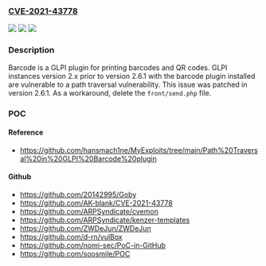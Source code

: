 ### [CVE-2021-43778](https://cve.mitre.org/cgi-bin/cvename.cgi?name=CVE-2021-43778)
![](https://img.shields.io/static/v1?label=Product&message=barcode&color=blue)
![](https://img.shields.io/static/v1?label=Version&message=n%2Fa&color=blue)
![](https://img.shields.io/static/v1?label=Vulnerability&message=CWE-22%3A%20Improper%20Limitation%20of%20a%20Pathname%20to%20a%20Restricted%20Directory%20('Path%20Traversal')&color=brighgreen)

### Description

Barcode is a GLPI plugin for printing barcodes and QR codes. GLPI instances version 2.x prior to version 2.6.1 with the barcode plugin installed are vulnerable to a path traversal vulnerability. This issue was patched in version 2.6.1. As a workaround, delete the `front/send.php` file.

### POC

#### Reference
- https://github.com/hansmach1ne/MyExploits/tree/main/Path%20Traversal%20in%20GLPI%20Barcode%20plugin

#### Github
- https://github.com/20142995/Goby
- https://github.com/AK-blank/CVE-2021-43778
- https://github.com/ARPSyndicate/cvemon
- https://github.com/ARPSyndicate/kenzer-templates
- https://github.com/ZWDeJun/ZWDeJun
- https://github.com/d-rn/vulBox
- https://github.com/nomi-sec/PoC-in-GitHub
- https://github.com/soosmile/POC

